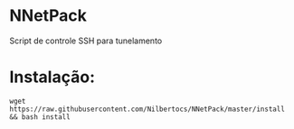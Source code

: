 # NNetPack
Script de controle SSH para tunelamento

# Instalação:
```
wget https://raw.githubusercontent.com/Nilbertocs/NNetPack/master/install && bash install
```
